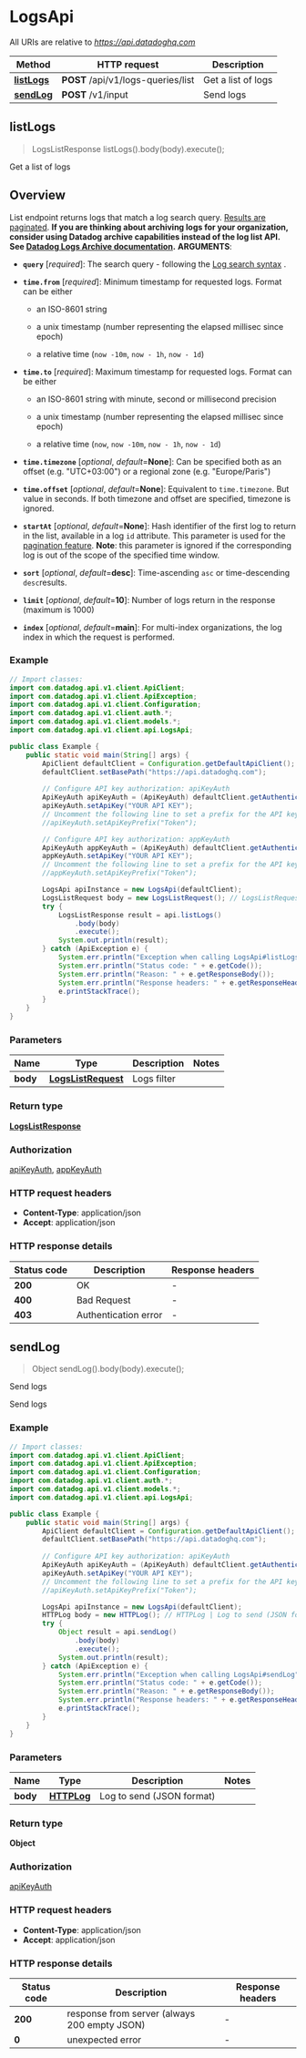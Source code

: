 # LogsApi

All URIs are relative to *https://api.datadoghq.com*

Method | HTTP request | Description
------------- | ------------- | -------------
[**listLogs**](LogsApi.md#listLogs) | **POST** /api/v1/logs-queries/list | Get a list of logs
[**sendLog**](LogsApi.md#sendLog) | **POST** /v1/input | Send logs



## listLogs

> LogsListResponse listLogs().body(body).execute();

Get a list of logs

## Overview
List endpoint returns logs that match a log search query. [Results are paginated][1].
**If you are thinking about archiving logs for your organization, consider using Datadog archive capabilities instead of the log list API. See [Datadog Logs Archive documentation][2].**
**ARGUMENTS**:
* **`query`** [*required*]:
    The search query - following the [Log search syntax][3] .

* **`time.from`** [*required*]:
    Minimum timestamp for requested logs. Format can be either

    - an ISO-8601 string

    - a unix timestamp (number representing the elapsed millisec since epoch)

    - a relative time (`now -10m`, `now - 1h`, `now - 1d`)

* **`time.to`** [*required*]:
    Maximum timestamp for requested logs. Format can be either

    - an ISO-8601 string with minute, second or millisecond precision

    - a unix timestamp (number representing the elapsed millisec since epoch)

    - a relative time (`now`, `now -10m`, `now - 1h`, `now - 1d`)

* **`time.timezone`** [*optional*, *default*=**None**]:
  Can be specified both as an offset (e.g. "UTC+03:00") or a regional zone (e.g. "Europe/Paris")

* **`time.offset`** [*optional*, *default*=**None**]:
  Equivalent to `time.timezone`. But value in seconds.
  If both timezone and offset are specified, timezone is ignored.

* **`startAt`** [*optional*, *default*=**None**]:
  Hash identifier of the first log to return in the list, available in a log `id` attribute. This parameter is used for the [pagination feature][1].
  **Note**: this parameter is ignored if the corresponding log is out of the scope of the specified time window.

* **`sort`** [*optional*, *default*=**desc**]:
    Time-ascending `asc` or time-descending `desc`results.

* **`limit`** [*optional*, *default*=**10**]:
    Number of logs return in the response (maximum is 1000)

* **`index`** [*optional*, *default*=**main**]:
    For multi-index organizations, the log index in which the request is performed.

[1]: /logs/guide/collect-multiple-logs-with-pagination
[2]: https://docs.datadoghq.com/logs/archives
[3]: https://docs.datadoghq.com/logs/explorer/search/#search-syntax

### Example

```java
// Import classes:
import com.datadog.api.v1.client.ApiClient;
import com.datadog.api.v1.client.ApiException;
import com.datadog.api.v1.client.Configuration;
import com.datadog.api.v1.client.auth.*;
import com.datadog.api.v1.client.models.*;
import com.datadog.api.v1.client.api.LogsApi;

public class Example {
    public static void main(String[] args) {
        ApiClient defaultClient = Configuration.getDefaultApiClient();
        defaultClient.setBasePath("https://api.datadoghq.com");
        
        // Configure API key authorization: apiKeyAuth
        ApiKeyAuth apiKeyAuth = (ApiKeyAuth) defaultClient.getAuthentication("apiKeyAuth");
        apiKeyAuth.setApiKey("YOUR API KEY");
        // Uncomment the following line to set a prefix for the API key, e.g. "Token" (defaults to null)
        //apiKeyAuth.setApiKeyPrefix("Token");

        // Configure API key authorization: appKeyAuth
        ApiKeyAuth appKeyAuth = (ApiKeyAuth) defaultClient.getAuthentication("appKeyAuth");
        appKeyAuth.setApiKey("YOUR API KEY");
        // Uncomment the following line to set a prefix for the API key, e.g. "Token" (defaults to null)
        //appKeyAuth.setApiKeyPrefix("Token");

        LogsApi apiInstance = new LogsApi(defaultClient);
        LogsListRequest body = new LogsListRequest(); // LogsListRequest | Logs filter
        try {
            LogsListResponse result = api.listLogs()
                .body(body)
                .execute();
            System.out.println(result);
        } catch (ApiException e) {
            System.err.println("Exception when calling LogsApi#listLogs");
            System.err.println("Status code: " + e.getCode());
            System.err.println("Reason: " + e.getResponseBody());
            System.err.println("Response headers: " + e.getResponseHeaders());
            e.printStackTrace();
        }
    }
}
```

### Parameters


Name | Type | Description  | Notes
------------- | ------------- | ------------- | -------------
 **body** | [**LogsListRequest**](LogsListRequest.md)| Logs filter |

### Return type

[**LogsListResponse**](LogsListResponse.md)

### Authorization

[apiKeyAuth](../README.md#apiKeyAuth), [appKeyAuth](../README.md#appKeyAuth)

### HTTP request headers

- **Content-Type**: application/json
- **Accept**: application/json

### HTTP response details
| Status code | Description | Response headers |
|-------------|-------------|------------------|
| **200** | OK |  -  |
| **400** | Bad Request |  -  |
| **403** | Authentication error |  -  |


## sendLog

> Object sendLog().body(body).execute();

Send logs

Send logs

### Example

```java
// Import classes:
import com.datadog.api.v1.client.ApiClient;
import com.datadog.api.v1.client.ApiException;
import com.datadog.api.v1.client.Configuration;
import com.datadog.api.v1.client.auth.*;
import com.datadog.api.v1.client.models.*;
import com.datadog.api.v1.client.api.LogsApi;

public class Example {
    public static void main(String[] args) {
        ApiClient defaultClient = Configuration.getDefaultApiClient();
        defaultClient.setBasePath("https://api.datadoghq.com");
        
        // Configure API key authorization: apiKeyAuth
        ApiKeyAuth apiKeyAuth = (ApiKeyAuth) defaultClient.getAuthentication("apiKeyAuth");
        apiKeyAuth.setApiKey("YOUR API KEY");
        // Uncomment the following line to set a prefix for the API key, e.g. "Token" (defaults to null)
        //apiKeyAuth.setApiKeyPrefix("Token");

        LogsApi apiInstance = new LogsApi(defaultClient);
        HTTPLog body = new HTTPLog(); // HTTPLog | Log to send (JSON format)
        try {
            Object result = api.sendLog()
                .body(body)
                .execute();
            System.out.println(result);
        } catch (ApiException e) {
            System.err.println("Exception when calling LogsApi#sendLog");
            System.err.println("Status code: " + e.getCode());
            System.err.println("Reason: " + e.getResponseBody());
            System.err.println("Response headers: " + e.getResponseHeaders());
            e.printStackTrace();
        }
    }
}
```

### Parameters


Name | Type | Description  | Notes
------------- | ------------- | ------------- | -------------
 **body** | [**HTTPLog**](HTTPLog.md)| Log to send (JSON format) |

### Return type

**Object**

### Authorization

[apiKeyAuth](../README.md#apiKeyAuth)

### HTTP request headers

- **Content-Type**: application/json
- **Accept**: application/json

### HTTP response details
| Status code | Description | Response headers |
|-------------|-------------|------------------|
| **200** | response from server (always 200 empty JSON) |  -  |
| **0** | unexpected error |  -  |

